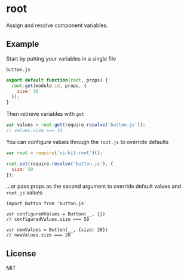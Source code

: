 # root

Assign and resolve component variables.

## Example

Start by putting your variables in a single file

`button.js`

```javascript
export default function(root, props) {
  root.get(module.id, props, {
    size: 10
  });
}
```

Then retrieve variables with `get`

```javascript
var values = root.get(require.resolve('button.js'));
// values.size === 10
```

You can configure values through the `root.js` to override defaults

```javascript
var root = require('ui-kit-root')();

root.set(require.resolve('button.js'), {
  size: 50
});
```

...or pass props as the second argument to override default values and `root.js` values

```jade
import Button from 'button.js'

var configuredValues = Button(__, {})
// configuredValues.size === 50

var newValues = Button(__, {size: 20})
// newValues.size === 20
```

## License

MIT
